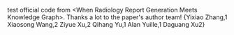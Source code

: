test official code from \<When Radiology Report Generation Meets Knowledge Graph\>. Thanks a lot to the paper's author team! {Yixiao Zhang,1 Xiaosong Wang,2 Ziyue Xu,2 Qihang Yu,1 Alan Yuille,1 Daguang Xu2}

